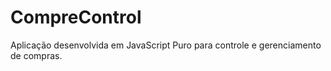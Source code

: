 # CompreControl
Aplicação desenvolvida em JavaScript Puro para controle e gerenciamento de compras.

